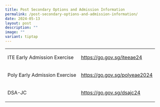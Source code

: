 ```yaml
---
title: Post Secondary Options and Admission Information
permalink: /post-secondary-options-and-admission-information/
date: 2024-05-13
layout: post
description: ""
image: ""
variant: tiptap
---
```

<table style="minWidth: 75px">
<colgroup>
<col>
<col>
<col>
</colgroup>
<tbody>
<tr>
<td rowspan="1" colspan="1">
<p>ITE Early Admission Exercise</p>
</td>
<td rowspan="1" colspan="2">
<p><a href="https://go.gov.sg/iteeae24" rel="noopener noreferrer nofollow" target="_blank">https://go.gov.sg/iteeae24</a>
</p>
</td>
</tr>
<tr>
<td rowspan="1" colspan="1">
<p>Poly Early Admission Exercise</p>
</td>
<td rowspan="1" colspan="2">
<p><a href="https://go.gov.sg/polyeae2024" rel="noopener noreferrer nofollow" target="_blank">https://go.gov.sg/polyeae2024</a>
</p>
</td>
</tr>
<tr>
<td rowspan="1" colspan="1">
<p>DSA-JC</p>
</td>
<td rowspan="1" colspan="2">
<p><a href="https://go.gov.sg/dsajc24" rel="noopener noreferrer nofollow" target="_blank">https://go.gov.sg/dsajc24</a>
</p>
</td>
</tr>
</tbody>
</table>
<p></p>